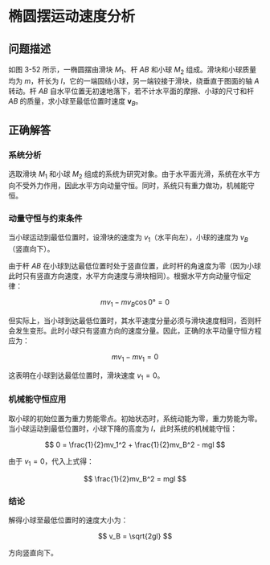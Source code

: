 # 椭圆摆运动速度分析

## 问题描述
如图 3-52 所示，一椭圆摆由滑块 $M_1$、杆 $AB$ 和小球 $M_2$ 组成。滑块和小球质量均为 $m$，杆长为 $l$，它的一端固结小球，另一端铰接于滑块，绕垂直于图面的轴 $A$ 转动。杆 $AB$ 自水平位置无初速地落下，若不计水平面的摩擦、小球的尺寸和杆 $AB$ 的质量，求小球至最低位置时速度 $\boldsymbol{v}_B$。

## 正确解答

### 系统分析
选取滑块 $M_1$ 和小球 $M_2$ 组成的系统为研究对象。由于水平面光滑，系统在水平方向不受外力作用，因此水平方向动量守恒。同时，系统只有重力做功，机械能守恒。

### 动量守恒与约束条件
当小球运动到最低位置时，设滑块的速度为 $v_1$（水平向左），小球的速度为 $v_B$（竖直向下）。

由于杆 $AB$ 在小球到达最低位置时处于竖直位置，此时杆的角速度为零（因为小球此时只有竖直方向速度，水平方向速度与滑块相同）。根据水平方向动量守恒定律：

$$ mv_1 - mv_B \cos 0° = 0 $$

但实际上，当小球到达最低位置时，其水平速度分量必须与滑块速度相同，否则杆会发生变形。此时小球只有竖直方向的速度分量。因此，正确的水平动量守恒方程应为：

$$ mv_1 - mv_1 = 0 $$

这表明在小球到达最低位置时，滑块速度 $v_1 = 0$。

### 机械能守恒应用
取小球的初始位置为重力势能零点。初始状态时，系统动能为零，重力势能为零。当小球运动到最低位置时，小球下降的高度为 $l$，此时系统的机械能守恒：

$$ 0 = \frac{1}{2}mv_1^2 + \frac{1}{2}mv_B^2 - mgl $$

由于 $v_1 = 0$，代入上式得：

$$ \frac{1}{2}mv_B^2 = mgl $$

### 结论
解得小球至最低位置时的速度大小为：

$$ v_B = \sqrt{2gl} $$

方向竖直向下。